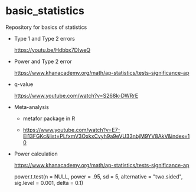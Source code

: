 # basic_statistics
Repository for basics of statistics

* Type 1 and Type 2 errors

    https://youtu.be/Hdbbx7DIweQ
    
* Power and Type 2 error

    https://www.khanacademy.org/math/ap-statistics/tests-significance-ap
    
    
* q-value

    https://www.youtube.com/watch?v=S268k-DWRrE
    
    
* Meta-analysis

    * metafor package in R
    
    * https://www.youtube.com/watch?v=E7-EI13FGKc&list=PLfxmV3OxkxCvyh9a9eVU33nbjM9YV8AkV&index=10
    
* Power calculation    

    https://www.khanacademy.org/math/ap-statistics/tests-significance-ap
    
    power.t.test(n = NULL, power = .95, sd = 5, alternative = "two.sided", sig.level = 0.001, delta = 0.1)
    
    
